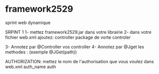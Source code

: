# framework2529
sprint web dynamique

SRPINT 1
1- mettez framework2529.jar dans votre librairie
2- dans votre fichier web.xml ajoutez:
    <context-param>
        <param-name>controller</param-name>
        <param-value>package de vorte controler</param-value>
    </context-param>

3- Annotez par @Controller vos controller
4- Annotez par @Jget les methodes : (exemple @JGet(path))


AUTHORIZATION:
mettez le nom de l'authorisation que vous voulez dans web.xml 
<context-param>
        <param-name>auth_name</param-name>
        <param-value>auth</param-value>
</context-param>
